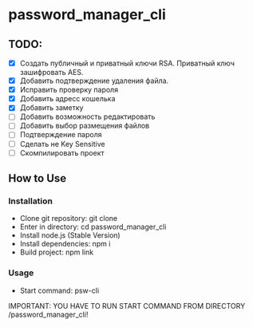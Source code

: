 # password_manager_cli

## TODO:
- [x] Создать публичный и приватный ключи RSA. Приватный ключ зашифровать AES.
- [x] Добавить подтверждение удаления файла.
- [x] Исправить проверку пароля
- [x] Добавить адресс кошелька
- [x] Добавить заметку
- [ ] Добавить возможность редактировать
- [ ] Добавить выбор размещения файлов
- [ ] Подтверждение пароля
- [ ] Сделать не Key Sensitive
- [ ] Скомпилировать проект
## How to Use

### Installation
 - Clone git repository: git clone <link>
 - Enter in directory: cd password_manager_cli
 - Install node.js (Stable Version)
 - Install dependencies: npm i
 - Build project: npm link

### Usage
 - Start command: psw-cli

IMPORTANT: YOU HAVE TO RUN START COMMAND FROM DIRECTORY /password_manager_cli!
